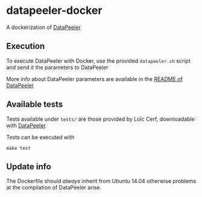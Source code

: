 # datapeeler-docker

A dockerization of [DataPeeler](http://homepages.dcc.ufmg.br/~lcerf/fr/prototypes.html)

## Execution

To execute DataPeeler with Docker, use the provided ``datapeeler.sh`` script and send it the parameters to DataPeeler

More info about DataPeeler parameters are available in the [README of DataPeeler](http://homepages.dcc.ufmg.br/~lcerf/fr/prototypes.html)

## Available tests

Tests available under ``tests/`` are those provided by Loïc Cerf, downloadable with [DataPeeler](http://homepages.dcc.ufmg.br/~lcerf/fr/prototypes.html).

Tests can be executed with

```shell
make test
```

## Update info

The Dockerfile should *always* inherit from Ubuntu 14.04 otherwise problems at the compilation of DataPeeler arise.